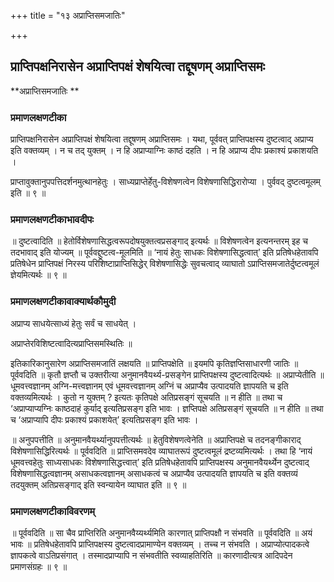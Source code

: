 +++
title = "१३ अप्राप्तिसमजातिः"

+++


## प्राप्तिपक्षनिरासेन अप्राप्तिपक्षं शेषयित्वा तद्दूषणम् अप्राप्तिसमः

**अप्राप्तिसमजातिः **

### **प्रमाणलक्षणटीका**

प्राप्तिपक्षनिरासेन अप्राप्तिपक्षं शेषयित्वा तद्दूषणम् अप्राप्तिसमः । यथा, पूर्ववत् प्राप्तिपक्षस्य दुष्टत्वाद् अप्राप्य इति वक्तव्यम् । न च तद् युक्तम् । न हि अप्राप्याग्निः काष्ठं दहति । न हि अप्राप्य दीपः प्रकाश्यं प्रकाशयति ।

प्राप्तावुक्तानुपपत्तिदर्शनमुत्थानहेतुः । साध्यप्राप्तेर्हेतु-विशेषणत्वेन विशेषणासिद्धिरारोप्या । पुर्ववद् दुष्टत्वमूलम् इति ॥ ९ ॥

### **प्रमाणलक्षणटीकाभावदीपः**

॥ दुष्टत्वादिति ॥ हेतोर्विशेषणासिद्धत्वरूपदोषयुक्तत्वप्रसङ्गाद् इत्यर्थः ॥ विशेषणत्वेन इत्यनन्तरम् इह च तदभावाद् इति योज्यम् ॥ पूर्ववद्दुष्टत्व-मूलमिति ॥ ‘नायं हेतुः साधकः विशेषणासिद्धत्वात्’ इति प्रतिषेधहेतावपि प्रतिषेधेन प्राप्तिपक्षं निरस्य परिशिष्टाप्राप्तिसिद्धेर् विशेषणासिद्धेः सुवचत्वाद् व्याघातो ऽप्राप्तिसमजातेर्दुष्टत्वमूलं ज्ञेयमित्यर्थः ॥ ९ ॥

### **प्रमाणलक्षणटीकावाक्यार्थकौमुदी**

अप्राप्य साधयेत्साध्यं हेतुः सर्वं च साधयेत् ।

अप्राप्तेरविशिष्टत्वादित्यप्राप्तिसमस्थितिः ॥

इतिकारिकानुसारेण अप्राप्तिसमजातिं लक्षयति ॥ प्राप्तिपक्षेति ॥ इयमपि कृतिज्ञप्तिसाधारणी जातिः ॥ पूर्ववदिति ॥ कृतौ ज्ञप्तौ च उक्तरीत्या अनुमानवैयर्थ्य-प्रसङ्गेन प्राप्तिपक्षस्य दुष्टत्वादित्यर्थः ॥ अप्राप्येतीति ॥ धूमवत्त्वज्ञानम् अग्नि-मत्त्वज्ञानम् एवं धूमवत्त्वज्ञानम् अग्निं च अप्राप्यैव उत्पादयति ज्ञापयति च इति वक्तव्यमित्यर्थः । कुतो न युक्तम् ? इत्यतः कृतिपक्षे अतिप्रसङ्गं सूचयति ॥ न हीति ॥ तथा च ‘अप्राप्याप्यग्निः काष्ठदाहं कुर्याद् इत्यतिप्रसङ्ग इति भावः । ज्ञप्तिपक्षे अतिप्रसङ्गं सूचयति ॥ न हीति ॥ तथा च ‘अप्राप्यापि दीपः प्रकाश्यं प्रकाशयेत्’ इत्यतिप्रसङ्ग इति भावः ।

॥ अनुपपत्तीति ॥ अनुमानवैयर्थ्यानुपपत्तीत्यर्थः ॥ हेतुविशेषणत्वेनेति ॥ अप्राप्तिपक्षे च तदनङ्गीकाराद् विशेषणासिद्धिरित्यर्थः ॥ पूर्ववदिति ॥ प्राप्तिसमवदेव व्याघातरूपं दुष्टत्वमूलं द्रष्टव्यमित्यर्थः । तथा हि ‘नायं धूमवत्त्वहेतुः साध्यसाधकः विशेषणासिद्धत्त्वात्’ इति प्रतिषेधहेतावपि प्राप्तिपक्षस्य अनुमानवैयर्थ्येन दुष्टत्वाद् विशेषणासिद्धत्वज्ञानम् असाधकत्वज्ञानम् असाधकत्वं च अप्राप्यैव उत्पादयति ज्ञापयति च इति वक्तव्यं तदयुक्तम् अतिप्रसङ्गाद् इति स्वन्यायेन व्याघात इति ॥ ९ ॥

### **प्रमाणलक्षणटीकाविवरणम्**

॥ पूर्ववदिति ॥ सा चैव प्राप्तिरिति अनुमानवैय्यर्थ्यमिति कारणात् प्राप्तिपक्षौ न संभवति ॥ पूर्ववदिति ॥ अयं भावः ॥ प्रतिषेधहेतावपि प्राप्तिपक्षस्य दुष्टत्वादप्रामाण्येन वक्तव्यम् । तच्च न संभवति । अप्राप्योत्पादकत्वे ज्ञापकत्वे वाऽतिप्रसंगात् । तस्मादप्राप्यापि न संभवतीति स्वव्याहतिरिति ॥ कारणादीत्यत्र आदिपदेन प्रमाणसंग्रहः ॥ ९ ॥

